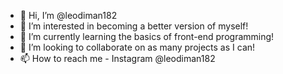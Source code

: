- 👋 Hi, I’m @leodiman182
- 👀 I’m interested in becoming a better version of myself!
- 🌱 I’m currently learning the basics of front-end programming!
- 💞️ I’m looking to collaborate on as many projects as I can!
- 📫 How to reach me - Instagram @leodiman182

<!---
leodiman182/leodiman182 is a ✨ special ✨ repository because its `README.md` (this file) appears on your GitHub profile.
You can click the Preview link to take a look at your changes.
--->
